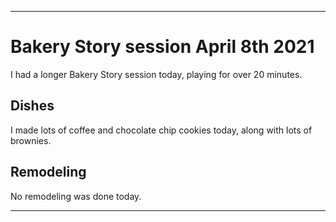 
***

# Bakery Story session April 8th 2021

I had a longer Bakery Story session today, playing for over 20 minutes.

## Dishes

I made lots of coffee and chocolate chip cookies today, along with lots of brownies.

## Remodeling

No remodeling was done today.

***
